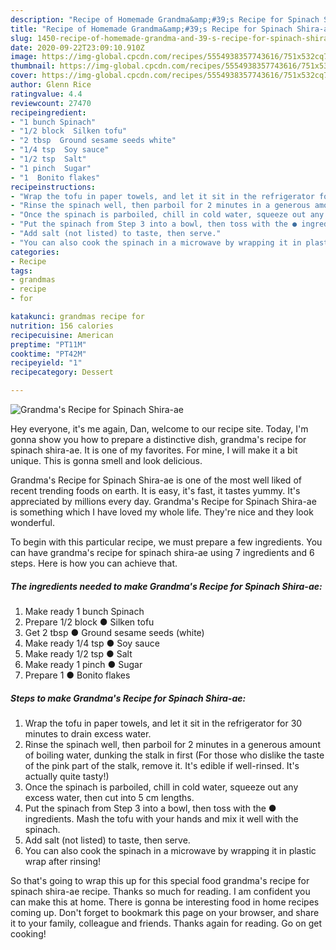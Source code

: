 ```yaml
---
description: "Recipe of Homemade Grandma&amp;#39;s Recipe for Spinach Shira-ae"
title: "Recipe of Homemade Grandma&amp;#39;s Recipe for Spinach Shira-ae"
slug: 1450-recipe-of-homemade-grandma-and-39-s-recipe-for-spinach-shira-ae
date: 2020-09-22T23:09:10.910Z
image: https://img-global.cpcdn.com/recipes/5554938357743616/751x532cq70/grandmas-recipe-for-spinach-shira-ae-recipe-main-photo.jpg
thumbnail: https://img-global.cpcdn.com/recipes/5554938357743616/751x532cq70/grandmas-recipe-for-spinach-shira-ae-recipe-main-photo.jpg
cover: https://img-global.cpcdn.com/recipes/5554938357743616/751x532cq70/grandmas-recipe-for-spinach-shira-ae-recipe-main-photo.jpg
author: Glenn Rice
ratingvalue: 4.4
reviewcount: 27470
recipeingredient:
- "1 bunch Spinach"
- "1/2 block  Silken tofu"
- "2 tbsp  Ground sesame seeds white"
- "1/4 tsp  Soy sauce"
- "1/2 tsp  Salt"
- "1 pinch  Sugar"
- "1  Bonito flakes"
recipeinstructions:
- "Wrap the tofu in paper towels, and let it sit in the refrigerator for 30 minutes to drain excess water."
- "Rinse the spinach well, then parboil for 2 minutes in a generous amount of boiling water, dunking the stalk in first (For those who dislike the taste of the pink part of the stalk, remove it. It&#39;s edible if well-rinsed. It&#39;s actually quite tasty!)"
- "Once the spinach is parboiled, chill in cold water, squeeze out any excess water, then cut into 5 cm lengths."
- "Put the spinach from Step 3 into a bowl, then toss with the ● ingredients. Mash the tofu with your hands and mix it well with the spinach."
- "Add salt (not listed) to taste, then serve."
- "You can also cook the spinach in a microwave by wrapping it in plastic wrap after rinsing!"
categories:
- Recipe
tags:
- grandmas
- recipe
- for

katakunci: grandmas recipe for 
nutrition: 156 calories
recipecuisine: American
preptime: "PT11M"
cooktime: "PT42M"
recipeyield: "1"
recipecategory: Dessert

---
```



![Grandma&#39;s Recipe for Spinach Shira-ae](https://img-global.cpcdn.com/recipes/5554938357743616/751x532cq70/grandmas-recipe-for-spinach-shira-ae-recipe-main-photo.jpg)

Hey everyone, it's me again, Dan, welcome to our recipe site. Today, I'm gonna show you how to prepare a distinctive dish, grandma&#39;s recipe for spinach shira-ae. It is one of my favorites. For mine, I will make it a bit unique. This is gonna smell and look delicious.



Grandma&#39;s Recipe for Spinach Shira-ae is one of the most well liked of recent trending foods on earth. It is easy, it's fast, it tastes yummy. It's appreciated by millions every day. Grandma&#39;s Recipe for Spinach Shira-ae is something which I have loved my whole life. They're nice and they look wonderful.


To begin with this particular recipe, we must prepare a few ingredients. You can have grandma&#39;s recipe for spinach shira-ae using 7 ingredients and 6 steps. Here is how you can achieve that.

<!--inarticleads1-->

##### The ingredients needed to make Grandma&#39;s Recipe for Spinach Shira-ae:

1. Make ready 1 bunch Spinach
1. Prepare 1/2 block ● Silken tofu
1. Get 2 tbsp ● Ground sesame seeds (white)
1. Make ready 1/4 tsp ● Soy sauce
1. Make ready 1/2 tsp ● Salt
1. Make ready 1 pinch ● Sugar
1. Prepare 1 ● Bonito flakes




<!--inarticleads2-->

##### Steps to make Grandma&#39;s Recipe for Spinach Shira-ae:

1. Wrap the tofu in paper towels, and let it sit in the refrigerator for 30 minutes to drain excess water.
1. Rinse the spinach well, then parboil for 2 minutes in a generous amount of boiling water, dunking the stalk in first (For those who dislike the taste of the pink part of the stalk, remove it. It&#39;s edible if well-rinsed. It&#39;s actually quite tasty!)
1. Once the spinach is parboiled, chill in cold water, squeeze out any excess water, then cut into 5 cm lengths.
1. Put the spinach from Step 3 into a bowl, then toss with the ● ingredients. Mash the tofu with your hands and mix it well with the spinach.
1. Add salt (not listed) to taste, then serve.
1. You can also cook the spinach in a microwave by wrapping it in plastic wrap after rinsing!




So that's going to wrap this up for this special food grandma&#39;s recipe for spinach shira-ae recipe. Thanks so much for reading. I am confident you can make this at home. There is gonna be interesting food in home recipes coming up. Don't forget to bookmark this page on your browser, and share it to your family, colleague and friends. Thanks again for reading. Go on get cooking!

